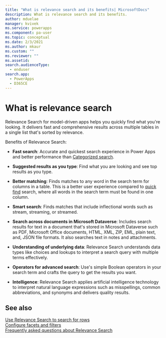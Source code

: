```yaml
---
title: "What is relevance search and its benefits| MicrosoftDocs"
description: What is relevance search and its benefits.
author: mduelae
manager: kvivek
ms.service: powerapps
ms.component: pa-user
ms.topic: conceptual
ms.date: 2/3/2021
ms.author: mkaur
ms.custom: ""
ms.reviewer: ""
ms.assetid: 
search.audienceType: 
  - enduser
search.app: 
  - PowerApps
  - D365CE
---
```


# What is relevance search 

Relevance Search for model-driven apps helps you quickly find what you're looking. It delivers fast and comprehensive results across multiple tables in a single list that's sorted by relevance. 
  
Benefits of Relevance Search:  

- **Fast search**: Accurate and quickest search experience in Power Apps and better performance than [Categorized search](https://docs.microsoft.com/powerapps/user/quick-find#multiple-table-quick-find-categorized-search). 

- **Suggested results as you type**: Find what you are looking and see top results as you type.

- **Better matching**: Finds matches to any word in the search term for columns in a table. This is a better user experience compared to [quick find](https://docs.microsoft.com/powerapps/user/quick-find) search, where all words in the search term must be found in one column. 

- **Smart search**: Finds matches that include inflectional words such as stream, streaming, or streamed. 

- **Search across documents in Microsoft Dataverse**: Includes search results for text in a document that's stored in Microsoft Dataverse such as PDF, Microsoft Office documents, HTML, XML, ZIP, EML, plain text, and, JSON file formats. It also searches text in notes and attachments. 

- **Understanding of underlying data**: Relevance Search understands data types like choices and lookups to interpret a search query with multiple terms effectively. 

- **Operators for advanced search**: Use's simple Boolean operators in your search term and crafts the query to get the results you want. 

- **Intelligence**: Relevance Search applies artificial intelligence technology to interpret natural language expressions such as misspellings, common abbreviations, and synonyms and delivers quality results. 

## See also

[Use Relevance Search to search for rows](relevance-search.md)<br/>
[Configure facets and filters](facets-and-filters.md)<br/>
[Frequently asked questions about Relevance Search](relevance-faq.md)
